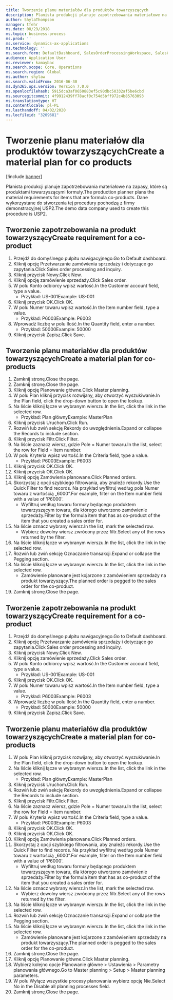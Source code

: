 ```yaml
---
title: Tworzenie planu materiałów dla produktów towarzyszących
description: Planista produkcji planuje zapotrzebowania materiałowe na zapasy, które są produktami towarzyszącymi formuły.
author: ShylaThompson
manager: tfehr
ms.date: 08/29/2018
ms.topic: business-process
ms.prod: ''
ms.service: dynamics-ax-applications
ms.technology: ''
ms.search.form: DefaultDashboard, SalesOrderProcessingWorkspace, SalesCreateOrder, SalesTable, ReqCreatePlanWorkspace, ReqTransPlanCard, SysQueryForm, ReqTransPo
audience: Application User
ms.reviewer: kamaybac
ms.search.scope: Core, Operations
ms.search.region: Global
ms.author: shylaw
ms.search.validFrom: 2016-06-30
ms.dyn365.ops.version: Version 7.0.0
ms.openlocfilehash: 5915dca3af0650883ef5c90dbc50332af5be6cbd
ms.sourcegitcommit: 4f9912439ff78acf0c754d5bff972c4b85763093
ms.translationtype: HT
ms.contentlocale: pl-PL
ms.lasthandoff: 04/02/2020
ms.locfileid: "3209681"
---
```

# <a name="create-a-material-plan-for-co-products"></a><span data-ttu-id="786e3-103">Tworzenie planu materiałów dla produktów towarzyszących</span><span class="sxs-lookup"><span data-stu-id="786e3-103">Create a material plan for co products</span></span>

[!include [banner](../../includes/banner.md)]

<span data-ttu-id="786e3-104">Planista produkcji planuje zapotrzebowania materiałowe na zapasy, które są produktami towarzyszącymi formuły.</span><span class="sxs-lookup"><span data-stu-id="786e3-104">The production planner plans the material requirements for items that are formula co-products.</span></span> <span data-ttu-id="786e3-105">Dane wykorzystane do stworzenia tej procedury pochodzą z firmy demonstracyjnej USP2.</span><span class="sxs-lookup"><span data-stu-id="786e3-105">The demo data company used to create this procedure is USP2.</span></span>


## <a name="create-requirement-for-a-co-product"></a><span data-ttu-id="786e3-106">Tworzenie zapotrzebowania na produkt towarzyszący</span><span class="sxs-lookup"><span data-stu-id="786e3-106">Create requirement for a co-product</span></span>
1. <span data-ttu-id="786e3-107">Przejdź do domyślnego pulpitu nawigacyjnego.</span><span class="sxs-lookup"><span data-stu-id="786e3-107">Go to Default dashboard.</span></span>
2. <span data-ttu-id="786e3-108">Kliknij opcję Przetwarzanie zamówienia sprzedaży i dotyczące go zapytania.</span><span class="sxs-lookup"><span data-stu-id="786e3-108">Click Sales order processing and inquiry.</span></span>
3. <span data-ttu-id="786e3-109">Kliknij przycisk Nowy.</span><span class="sxs-lookup"><span data-stu-id="786e3-109">Click New.</span></span>
4. <span data-ttu-id="786e3-110">Kliknij opcję zamówienie sprzedaży.</span><span class="sxs-lookup"><span data-stu-id="786e3-110">Click Sales order.</span></span>
5. <span data-ttu-id="786e3-111">W polu Konto odbiorcy wpisz wartość.</span><span class="sxs-lookup"><span data-stu-id="786e3-111">In the Customer account field, type a value.</span></span>
    * <span data-ttu-id="786e3-112">Przykład: US-001</span><span class="sxs-lookup"><span data-stu-id="786e3-112">Example: US-001</span></span>  
6. <span data-ttu-id="786e3-113">Kliknij przycisk OK.</span><span class="sxs-lookup"><span data-stu-id="786e3-113">Click OK.</span></span>
7. <span data-ttu-id="786e3-114">W polu Numer towaru wpisz wartość.</span><span class="sxs-lookup"><span data-stu-id="786e3-114">In the Item number field, type a value.</span></span>
    * <span data-ttu-id="786e3-115">Przykład: P6003</span><span class="sxs-lookup"><span data-stu-id="786e3-115">Example: P6003</span></span>  
8. <span data-ttu-id="786e3-116">Wprowadź liczbę w polu Ilość.</span><span class="sxs-lookup"><span data-stu-id="786e3-116">In the Quantity field, enter a number.</span></span>
    * <span data-ttu-id="786e3-117">Przykład: 50000</span><span class="sxs-lookup"><span data-stu-id="786e3-117">Example: 50000</span></span>  
9. <span data-ttu-id="786e3-118">Kliknij przycisk Zapisz.</span><span class="sxs-lookup"><span data-stu-id="786e3-118">Click Save.</span></span>

## <a name="create-a-material-plan-for-co-products"></a><span data-ttu-id="786e3-119">Tworzenie planu materiałów dla produktów towarzyszących</span><span class="sxs-lookup"><span data-stu-id="786e3-119">Create a material plan for co-products</span></span>
1. <span data-ttu-id="786e3-120">Zamknij stronę.</span><span class="sxs-lookup"><span data-stu-id="786e3-120">Close the page.</span></span>
2. <span data-ttu-id="786e3-121">Zamknij stronę.</span><span class="sxs-lookup"><span data-stu-id="786e3-121">Close the page.</span></span>
3. <span data-ttu-id="786e3-122">Kliknij opcję Planowanie główne.</span><span class="sxs-lookup"><span data-stu-id="786e3-122">Click Master planning.</span></span>
4. <span data-ttu-id="786e3-123">W polu Plan kliknij przycisk rozwijany, aby otworzyć wyszukiwanie.</span><span class="sxs-lookup"><span data-stu-id="786e3-123">In the Plan field, click the drop-down button to open the lookup.</span></span>
5. <span data-ttu-id="786e3-124">Na liście kliknij łącze w wybranym wierszu.</span><span class="sxs-lookup"><span data-stu-id="786e3-124">In the list, click the link in the selected row.</span></span>
    * <span data-ttu-id="786e3-125">Przykład: Plan główny</span><span class="sxs-lookup"><span data-stu-id="786e3-125">Example: MasterPlan</span></span>  
6. <span data-ttu-id="786e3-126">Kliknij przycisk Uruchom.</span><span class="sxs-lookup"><span data-stu-id="786e3-126">Click Run.</span></span>
7. <span data-ttu-id="786e3-127">Rozwiń lub zwiń sekcję Rekordy do uwzględnienia.</span><span class="sxs-lookup"><span data-stu-id="786e3-127">Expand or collapse the Records to include section.</span></span>
8. <span data-ttu-id="786e3-128">Kliknij przycisk Filtr.</span><span class="sxs-lookup"><span data-stu-id="786e3-128">Click Filter.</span></span>
9. <span data-ttu-id="786e3-129">Na liście zaznacz wiersz, gdzie Pole = Numer towaru.</span><span class="sxs-lookup"><span data-stu-id="786e3-129">In the list, select the row for Field = Item number.</span></span>
10. <span data-ttu-id="786e3-130">W polu Kryteria wpisz wartość.</span><span class="sxs-lookup"><span data-stu-id="786e3-130">In the Criteria field, type a value.</span></span>
    * <span data-ttu-id="786e3-131">Przykład: P6003</span><span class="sxs-lookup"><span data-stu-id="786e3-131">Example: P6003</span></span>  
11. <span data-ttu-id="786e3-132">Kliknij przycisk OK.</span><span class="sxs-lookup"><span data-stu-id="786e3-132">Click OK.</span></span>
12. <span data-ttu-id="786e3-133">Kliknij przycisk OK.</span><span class="sxs-lookup"><span data-stu-id="786e3-133">Click OK.</span></span>
13. <span data-ttu-id="786e3-134">Kliknij opcję Zamówienia planowane.</span><span class="sxs-lookup"><span data-stu-id="786e3-134">Click Planned orders.</span></span>
14. <span data-ttu-id="786e3-135">Skorzystaj z opcji szybkiego filtrowania, aby znaleźć rekordy.</span><span class="sxs-lookup"><span data-stu-id="786e3-135">Use the Quick Filter to find records.</span></span> <span data-ttu-id="786e3-136">Na przykład wyfiltruj według pola Numer towaru z wartością „6000”.</span><span class="sxs-lookup"><span data-stu-id="786e3-136">For example, filter on the Item number field with a value of 'P6000'.</span></span>
    * <span data-ttu-id="786e3-137">Wyfiltruj według towaru formuły będącego produktem towarzyszącym towaru, dla którego utworzono zamówienie sprzedaży.</span><span class="sxs-lookup"><span data-stu-id="786e3-137">Filter by the formula item that has as co-product of the item that you created a sales order for.</span></span>  
15. <span data-ttu-id="786e3-138">Na liście oznacz wybrany wiersz.</span><span class="sxs-lookup"><span data-stu-id="786e3-138">In the list, mark the selected row.</span></span>
    * <span data-ttu-id="786e3-139">Wybierz dowolny wiersz zwrócony przez filtr.</span><span class="sxs-lookup"><span data-stu-id="786e3-139">Select any of the rows returned by the filter.</span></span>  
16. <span data-ttu-id="786e3-140">Na liście kliknij łącze w wybranym wierszu.</span><span class="sxs-lookup"><span data-stu-id="786e3-140">In the list, click the link in the selected row.</span></span>
17. <span data-ttu-id="786e3-141">Rozwiń lub zwiń sekcję Oznaczanie transakcji.</span><span class="sxs-lookup"><span data-stu-id="786e3-141">Expand or collapse the Pegging section.</span></span>
18. <span data-ttu-id="786e3-142">Na liście kliknij łącze w wybranym wierszu.</span><span class="sxs-lookup"><span data-stu-id="786e3-142">In the list, click the link in the selected row.</span></span>
    * <span data-ttu-id="786e3-143">Zamówienie planowane jest kojarzone z zamówieniem sprzedaży na produkt towarzyszący.</span><span class="sxs-lookup"><span data-stu-id="786e3-143">The planned order is pegged to the sales order for the co-product.</span></span>  
19. <span data-ttu-id="786e3-144">Zamknij stronę.</span><span class="sxs-lookup"><span data-stu-id="786e3-144">Close the page.</span></span>

## <a name="create-requirement-for-a-co-product"></a><span data-ttu-id="786e3-145">Tworzenie zapotrzebowania na produkt towarzyszący</span><span class="sxs-lookup"><span data-stu-id="786e3-145">Create requirement for a co-product</span></span>
1. <span data-ttu-id="786e3-146">Przejdź do domyślnego pulpitu nawigacyjnego.</span><span class="sxs-lookup"><span data-stu-id="786e3-146">Go to Default dashboard.</span></span>
2. <span data-ttu-id="786e3-147">Kliknij opcję Przetwarzanie zamówienia sprzedaży i dotyczące go zapytania.</span><span class="sxs-lookup"><span data-stu-id="786e3-147">Click Sales order processing and inquiry.</span></span>
3. <span data-ttu-id="786e3-148">Kliknij przycisk Nowy.</span><span class="sxs-lookup"><span data-stu-id="786e3-148">Click New.</span></span>
4. <span data-ttu-id="786e3-149">Kliknij opcję zamówienie sprzedaży.</span><span class="sxs-lookup"><span data-stu-id="786e3-149">Click Sales order.</span></span>
5. <span data-ttu-id="786e3-150">W polu Konto odbiorcy wpisz wartość.</span><span class="sxs-lookup"><span data-stu-id="786e3-150">In the Customer account field, type a value.</span></span>
    * <span data-ttu-id="786e3-151">Przykład: US-001</span><span class="sxs-lookup"><span data-stu-id="786e3-151">Example: US-001</span></span>  
6. <span data-ttu-id="786e3-152">Kliknij przycisk OK.</span><span class="sxs-lookup"><span data-stu-id="786e3-152">Click OK.</span></span>
7. <span data-ttu-id="786e3-153">W polu Numer towaru wpisz wartość.</span><span class="sxs-lookup"><span data-stu-id="786e3-153">In the Item number field, type a value.</span></span>
    * <span data-ttu-id="786e3-154">Przykład: P6003</span><span class="sxs-lookup"><span data-stu-id="786e3-154">Example: P6003</span></span>  
8. <span data-ttu-id="786e3-155">Wprowadź liczbę w polu Ilość.</span><span class="sxs-lookup"><span data-stu-id="786e3-155">In the Quantity field, enter a number.</span></span>
    * <span data-ttu-id="786e3-156">Przykład: 50000</span><span class="sxs-lookup"><span data-stu-id="786e3-156">Example: 50000</span></span>  
9. <span data-ttu-id="786e3-157">Kliknij przycisk Zapisz.</span><span class="sxs-lookup"><span data-stu-id="786e3-157">Click Save.</span></span>

## <a name="create-a-material-plan-for-co-products"></a><span data-ttu-id="786e3-158">Tworzenie planu materiałów dla produktów towarzyszących</span><span class="sxs-lookup"><span data-stu-id="786e3-158">Create a material plan for co-products</span></span>
1. <span data-ttu-id="786e3-159">W polu Plan kliknij przycisk rozwijany, aby otworzyć wyszukiwanie.</span><span class="sxs-lookup"><span data-stu-id="786e3-159">In the Plan field, click the drop-down button to open the lookup.</span></span>
2. <span data-ttu-id="786e3-160">Na liście kliknij łącze w wybranym wierszu.</span><span class="sxs-lookup"><span data-stu-id="786e3-160">In the list, click the link in the selected row.</span></span>
    * <span data-ttu-id="786e3-161">Przykład: Plan główny</span><span class="sxs-lookup"><span data-stu-id="786e3-161">Example: MasterPlan</span></span>  
3. <span data-ttu-id="786e3-162">Kliknij przycisk Uruchom.</span><span class="sxs-lookup"><span data-stu-id="786e3-162">Click Run.</span></span>
4. <span data-ttu-id="786e3-163">Rozwiń lub zwiń sekcję Rekordy do uwzględnienia.</span><span class="sxs-lookup"><span data-stu-id="786e3-163">Expand or collapse the Records to include section.</span></span>
5. <span data-ttu-id="786e3-164">Kliknij przycisk Filtr.</span><span class="sxs-lookup"><span data-stu-id="786e3-164">Click Filter.</span></span>
6. <span data-ttu-id="786e3-165">Na liście zaznacz wiersz, gdzie Pole = Numer towaru.</span><span class="sxs-lookup"><span data-stu-id="786e3-165">In the list, select the row for Field = Item number.</span></span>
7. <span data-ttu-id="786e3-166">W polu Kryteria wpisz wartość.</span><span class="sxs-lookup"><span data-stu-id="786e3-166">In the Criteria field, type a value.</span></span>
    * <span data-ttu-id="786e3-167">Przykład: P6003</span><span class="sxs-lookup"><span data-stu-id="786e3-167">Example: P6003</span></span>  
8. <span data-ttu-id="786e3-168">Kliknij przycisk OK.</span><span class="sxs-lookup"><span data-stu-id="786e3-168">Click OK.</span></span>
9. <span data-ttu-id="786e3-169">Kliknij przycisk OK.</span><span class="sxs-lookup"><span data-stu-id="786e3-169">Click OK.</span></span>
10. <span data-ttu-id="786e3-170">Kliknij opcję Zamówienia planowane.</span><span class="sxs-lookup"><span data-stu-id="786e3-170">Click Planned orders.</span></span>
11. <span data-ttu-id="786e3-171">Skorzystaj z opcji szybkiego filtrowania, aby znaleźć rekordy.</span><span class="sxs-lookup"><span data-stu-id="786e3-171">Use the Quick Filter to find records.</span></span> <span data-ttu-id="786e3-172">Na przykład wyfiltruj według pola Numer towaru z wartością „6000”.</span><span class="sxs-lookup"><span data-stu-id="786e3-172">For example, filter on the Item number field with a value of 'P6000'.</span></span>
    * <span data-ttu-id="786e3-173">Wyfiltruj według towaru formuły będącego produktem towarzyszącym towaru, dla którego utworzono zamówienie sprzedaży.</span><span class="sxs-lookup"><span data-stu-id="786e3-173">Filter by the formula item that has as co-product of the item that you created a sales order for.</span></span>  
12. <span data-ttu-id="786e3-174">Na liście oznacz wybrany wiersz.</span><span class="sxs-lookup"><span data-stu-id="786e3-174">In the list, mark the selected row.</span></span>
    * <span data-ttu-id="786e3-175">Wybierz dowolny wiersz zwrócony przez filtr.</span><span class="sxs-lookup"><span data-stu-id="786e3-175">Select any of the rows returned by the filter.</span></span>  
13. <span data-ttu-id="786e3-176">Na liście kliknij łącze w wybranym wierszu.</span><span class="sxs-lookup"><span data-stu-id="786e3-176">In the list, click the link in the selected row.</span></span>
14. <span data-ttu-id="786e3-177">Rozwiń lub zwiń sekcję Oznaczanie transakcji.</span><span class="sxs-lookup"><span data-stu-id="786e3-177">Expand or collapse the Pegging section.</span></span>
15. <span data-ttu-id="786e3-178">Na liście kliknij łącze w wybranym wierszu.</span><span class="sxs-lookup"><span data-stu-id="786e3-178">In the list, click the link in the selected row.</span></span>
    * <span data-ttu-id="786e3-179">Zamówienie planowane jest kojarzone z zamówieniem sprzedaży na produkt towarzyszący.</span><span class="sxs-lookup"><span data-stu-id="786e3-179">The planned order is pegged to the sales order for the co-product.</span></span>  
16. <span data-ttu-id="786e3-180">Zamknij stronę.</span><span class="sxs-lookup"><span data-stu-id="786e3-180">Close the page.</span></span>
17. <span data-ttu-id="786e3-181">Kliknij opcję Planowanie główne.</span><span class="sxs-lookup"><span data-stu-id="786e3-181">Click Master planning.</span></span>
18. <span data-ttu-id="786e3-182">Wybierz kolejno opcje Planowanie główne > Ustawienia > Parametry planowania głównego.</span><span class="sxs-lookup"><span data-stu-id="786e3-182">Go to Master planning > Setup > Master planning parameters.</span></span>
19. <span data-ttu-id="786e3-183">W polu Wyłącz wszystkie procesy planowania wybierz opcję Nie.</span><span class="sxs-lookup"><span data-stu-id="786e3-183">Select No in the Disable all planning processes field.</span></span>
20. <span data-ttu-id="786e3-184">Zamknij stronę.</span><span class="sxs-lookup"><span data-stu-id="786e3-184">Close the page.</span></span>

